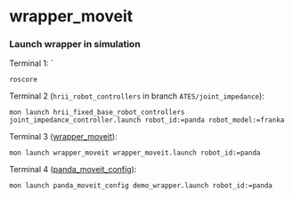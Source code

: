 # wrapper_moveit

### Launch wrapper in simulation

Terminal 1: `
```
roscore
```
Terminal 2 (`hrii_robot_controllers` in branch `ATES/joint_impedance`): 
```
mon launch hrii_fixed_base_robot_controllers joint_impedance_controller.launch robot_id:=panda robot_model:=franka
```
Terminal 3 ([wrapper_moveit](https://github.com/IASRobolab/wrapper_moveit)):
```
mon launch wrapper_moveit wrapper_moveit.launch robot_id:=panda
```
Terminal 4 ([panda_moveit_config](https://github.com/Andrea8Testa/panda_moveit_config/tree/wrapper_hrii)):
```
mon launch panda_moveit_config demo_wrapper.launch robot_id:=panda
```
